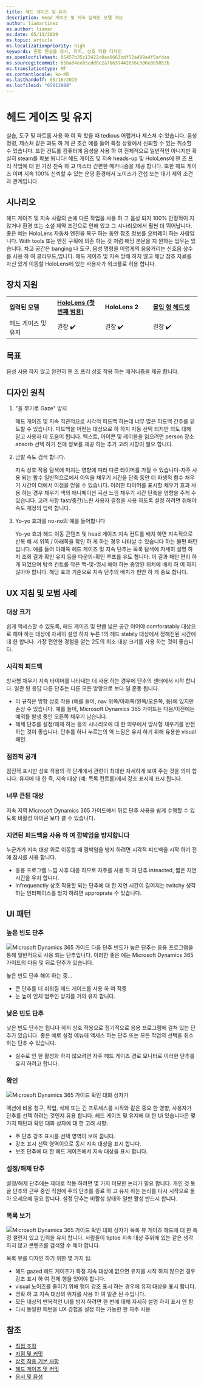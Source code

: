 ```yaml
---
title: 헤드 게이즈 및 유지
description: Head 게이즈 및 지속 입력된 모델 개요
author: liamartinez
ms.author: liamar
ms.date: 05/13/2019
ms.topic: article
ms.localizationpriority: high
keywords: 혼합 현실을 응시, 유지, 상호 작용 디자인
ms.openlocfilehash: 05457b35c13422c8aa6663bdf52a489a4f5afdaa
ms.sourcegitcommit: b5bad4eeb5cdd0c2a7b639442656c306e8b5853b
ms.translationtype: MT
ms.contentlocale: ko-KR
ms.lasthandoff: 05/16/2019
ms.locfileid: "65813988"
---
```

# <a name="head-gaze-and-dwell"></a>헤드 게이즈 및 유지

실습, 도구 및 파트를 사용 하 여 꽉 찼을 때 tedious 어렵거나 제스처 수 있습니다. 음성 명령, 제스처 같은 과도 하 게 큰 조건 예를 들어 특정 상황에서 신뢰할 수 있는 취소할 수 있습니다. 또한 컨트롤 컴퓨터에 음성을 사용 하 여 전체적으로 일반적인 아니지만 확실히 steam를 확보 됩니다! 헤드 게이즈 및 지속 heads-up 및 HoloLens에 핸 즈 프리 작업에 대 한 가장 친숙 하 고 마스터 간편한 메커니즘을 제공 합니다. 또한 헤드 게이즈 이며 지속 100% 신뢰할 수 있는 운영 환경에서 노이즈가 간섭 또는 대기 제약 조건과 관계입니다.

## <a name="scenarios"></a>시나리오

헤드 게이즈 및 지속 사람의 손에 다른 작업을 사용 하 고 음성 되지 100% 안정적이 지 않거나 환경 또는 소셜 제약 조건으로 인해 있고 그 시나리오에서 훨씬 더 뛰어납니다. 좋은 예는 HoloLens 자동차 엔진을 복구 하는 동안 참조 정보를 오버레이 하는 사람입니다. With tools 또는 엔진 구획에 의존 하는 것 처럼 해당 본문을 지 원하는 업무는 있습니다. 차고 공간은 banging 나 도구, 음성 명령을 어렵게의 웅웅거리는 신호음 상수를 사용 하 여 클라우드,입니다. 헤드 게이즈 및 지속 방해 하지 않고 해당 참조 자료를 자신 있게 이동할 HoloLens에 있는 사용자가 워크플로 허용 합니다. 

## <a name="device-support"></a>장치 지원

<table>
    <colgroup>
    <col width="25%" />
    <col width="25%" />
    <col width="25%" />
    <col width="25%" />
    </colgroup>
    <tr>
        <td><strong>입력된 모델</strong></td>
        <td><a href="hololens-hardware-details.md"><strong>HoloLens (첫 번째 범용)</strong></a></td>
        <td><strong>HoloLens 2</strong></td>
        <td><a href="immersive-headset-hardware-details.md"><strong>몰입 형 헤드셋</strong></a></td>
    </tr>
     <tr>
        <td>헤드 게이즈 및 유지</td>
        <td>권장 ✔️</td>
        <td>권장 ✔️</td>
        <td>권장 ✔️</td>
    </tr>
</table>

## <a name="goals"></a>목표

음성 사용 하지 않고 완전히 핸 즈 프리 상호 작용 하는 메커니즘을 제공 합니다.

## <a name="design-principles"></a>디자인 원칙

1. "을 무기로 Gaze" 방지

    헤드 게이즈 및 지속 직관적으로 시각적 피드백 하는데 너무 많은 피드백 간주를 유도할 수 있습니다. 피드백을 어떤는 대상으로 하 하지 자동 선택 되지만 의도 대해 알고 사용자 데 도움이 됩니다. 텍스트, 아이콘 및 레이블을 읽으려면 person 장소 absorb 선택 하기 전에 정보를 제공 하는 추가 고려 사항이 필요 합니다.
    
2. 금발 속도 검색 합니다.
    
    지속 상호 작용 탐색에 미치는 영향에 따라 다른 타이머를 가질 수 있습니다-자주 사용 되는 함수 일반적으로에서 이익을 채우기 시간을 단축 동안 더 파생적 함수 채우기 시간이 더에서 이점을 얻을 수 있습니다. 이러한 타이머를 표시할 채우기 효과 사용 하는 경우 채우기 색의 애니메이션 곡선 느낌 채우기 시간 단축을 영향을 주게 수 있습니다. 고려 사항 fast/중간/느린 사용자 결정을 사용 하도록 설정 하려면 취해야 속도 재정의 입력 합니다.
    
3. Yo-yo 효과를 no-no의 예를 들어합니다

    Yo-yo 효과 헤드 이동 콘텐츠 및 head 게이즈 지속 컨트롤 배치 하면 지속적으로 반복 해 서 위쪽 / 아래쪽을 확인 하 게 하는 경우 나타날 수 있습니다 하는 불편 패턴입니다. 예를 들어 아래쪽 헤드 게이즈 및 지속 단추는 목록 탐색에 자세히 설명 하지 조회 결과 확인 유지 등을 다운의-확인 루프를 유도 합니다. 이 결과 패턴 편리 하 게 되었으며 탐색 컨트롤 작은 백-및-명시 해야 하는 중앙된 위치에 배치 하 여 하지 않아야 합니다. 해당 효과 기준으로 지속 단추의 배치가 편안 하 게 중요 합니다.

## <a name="ux-guidelines-and-best-practices"></a>UX 지침 및 모범 사례

### <a name="target-sizes"></a>대상 크기
  쉽게 액세스할 수 있도록, 헤드 게이즈 및 만큼 넓은 공간 이어야 comforatably 대상으로 해야 하는 대상에 자세히 설명 하지 누른 1의 헤드 stabily 대상에서 정해진된 시간에 대 한 합니다. 가장 편안한 경험을 얻는 2도의 최소 대상 크기를 사용 하는 것이 좋습니다. 

### <a name="visual-feedback"></a>시각적 피드백

방사형 채우기 지속 타이머를 나타내는 데 사용 하는 경우에 단추의 센터에서 시작 합니다. 일관 된 응답 다른 단추는 다른 모든 방향으로 보다 덜 혼동 됩니다. 

  * 이 규칙은 방향 상호 작용 (예를 들어, nav 위쪽/아래쪽/왼쪽/오른쪽, 등)에 있지만 손상 수 있습니다. 예를 들어, Microsoft Dynamics 365 가이드는 다음/이전에는 예외를 발생 중인 오른쪽 채우기 남습니다.
  * 해제 단추를 설정/해제 하는 등의 시나리오에 대 한 외부에서 방사형 채우기를 반전 하는 것이 좋습니다. 단추를 하나 누르는의 역 느낌은 유지 하기 위해 유용한 visual 패턴. 

### <a name="progressive-disclosure"></a>점진적 공개

점진적 표시만 상호 작용의 각 단계에서 관련이 최대한 자세하게 보여 주는 것을 의미 합니다. 유지에 대 한 즉, 지속 대상 (예: 목록 컨트롤)에서 강조 표시에 표시 됩니다.

 ### <a name="oversized-targets"></a>너무 큰된 대상
지속 지역 Microsoft Dynamics 365 가이드에서 뒤로 단추 사용을 쉽게 수행할 수 있도록 비활성 아이콘 보다 클 수 있습니다.

### <a name="prevent-flickering-with-delayed-feedback"></a>지연된 피드백을 사용 하 여 깜박임을 방지합니다
누군가가 지속 대상 위로 이동할 때 깜박임을 방지 하려면 시각적 피드백을 시작 하기 전에 잠시를 사용 합니다.
* 응용 프로그램 느낌 사후 대응 하므로 자주를 사용 하 여 단추 inteacted, 짧은 지연 시간을 유지 합니다.
* Infrequenctly 상호 작용할 되는 단추에 대 한 지연 시간이 길어지는 twitchy 생각 하는 인터페이스를 방지 하려면 approprate 수 있습니다.

## <a name="ui-patterns"></a>UI 패턴

### <a name="high-frequency-buttons"></a>높은 빈도 단추
![Microsoft Dynamics 365 가이드 다음 단추](images/GuideNextButton.png "Microsoft Dynamics 365 가이드 다음 단추") 빈도가 높은 단추는 응용 프로그램을 통해 일반적으로 사용 되는 단추입니다. 이러한 좋은 예는 Microsoft Dynamics 365 가이드의 다음 및 뒤로 단추가 있습니다.

높은 빈도 단추 해야 하는 중...
* 큰 단추를 더 쉬워질 헤드 게이즈를 사용 하 여 적중
* 눈 높이 인체 범주인 방지를 거의 유지 합니다.

### <a name="low-frequency-buttons"></a>낮은 빈도 단추
낮은 빈도 단추는 됩니다 하지 상호 작용으로 정기적으로 응용 프로그램에 걸쳐 있는 단추가 있습니다. 좋은 예로 설정 메뉴에 액세스 하는 단추 또는 모든 작업의 선택을 취소 하는 단추 수 있습니다.

* 실수로 인 한 활성화 하지 않으려면 자주 헤드 게이즈 경로 모니터로 이러한 단추를 유지 하려고 합니다. 

### <a name="confirmations"></a>확인
![Microsoft Dynamics 365 가이드 확인 대화 상자가](images/GuidesConfirmation.png "Microsoft Dynamics 365 가이드 확인 대화 상자")

액션에 비용 청구, 작업, 삭제 또는 긴 프로세스를 시작와 같은 중요 한 영향, 사용자가 단추를 선택 하려는 것인지 유용 합니다. 헤드 게이즈 및 유지에 대 한 Ui 있습니다은 몇 가지 패턴과 확인 대화 상자에 대 한 고려 사항:

  * 주 단추 강조 표시를 선택 영역이 보여 줍니다.
  * 강조 표시 선택 영역이으로 동시 지속 대상을 표시 합니다.
  * 보조 단추에 대 한 헤드 게이즈에서 지속 대상을 표시 합니다.
        
### <a name="toggle-buttons"></a>설정/해제 단추
설정/해제 단추에는 제대로 작동 하려면 몇 가지 미묘한 논리가 필요 합니다. 개인 것 토글 단추와 근무 중인 직원에 주의 단추를 종료 하 고 유지 하는 논리를 다시 시작으로 돌아 오세요에 필요 합니다. 설정 단추는 비활성 상태와 일반 활성 반드시 합니다. 

### <a name="list-views"></a>목록 보기
![Microsoft Dynamics 365 가이드 확인 대화 상자가](images/GuidesListView.png "Microsoft Dynamics 365 가이드 확인 대화 상자") 목록 뷰 게이즈 헤드에 대 한 특정 챌린지 있고 입력을 유지 합니다. 사람들이 tiptoe 지속 대상 주위에 있는 같은 생각 하지 않고 콘텐츠를 검색할 수 해야 합니다. 

목록 뷰를 디자인 하기 위한 몇 가지 팁:
* 헤드 gazed 헤드 게이즈가 특정 지속 대상에 없으면 유지를 시작 하지 않으면 경우 강조 표시 하 여 전체 행을 있어야 합니다.
* visual 노이즈를 줄이기 위해 행이 강조 표시 하는 경우에 유지 대상을 표시 합니다.
* 명확 하 고 지속 대상의 위치를 사용 하 여 일관 된 수입니다.
* 모든 대상의 반복적인 UI를 방지 하려면 한 번에 대해 자세히 설명 하지 표시 안 함
* 다시 동일한 패턴을 UX 경험을 설정 하는 가능한 한 자주 사용
 
 ## <a name="see-also"></a>참조
* [직접 조작](direct-manipulation.md)
* [지점 및 커밋](point-and-commit.md)
* [상호 작용 기본 사항](interaction-fundamentals.md)
* [헤드 게이즈 및 커밋](gaze-and-commit.md)
* [응시 및 음성](voice-design.md)
